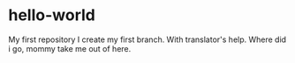 # hello-world
My first repository
I create my first branch.
With translator's help.
Where did i go, mommy take me out of here.
